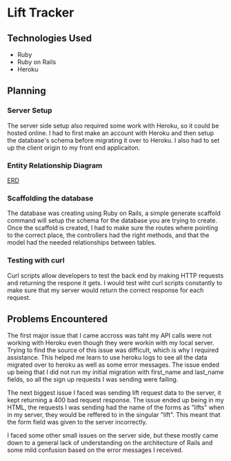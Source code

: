 # Lift Tracker

## Technologies Used
  * Ruby
  * Ruby on Rails
  * Heroku

## Planning

### Server Setup

The server side setup also required some work with Heroku, so it could be hosted
online. I had to first make an account with Heroku and then setup the database's
schema before migrating it over to Heroku. I also had to set up the client origin
to my front end applicaiton.

### Entity Relationship Diagram

[ERD](https://imgur.com/gallery/ji5mOm8)

### Scaffolding the database

The database was creating using Ruby on Rails, a simple generate scaffold command
will setup the schema for the database you are trying to create. Once the scaffold
is created, I had to make sure the routes where pointing to the correct place,
the controllers had the right methods, and that the model had the needed
relationships between tables.

### Testing with curl

Curl scripts allow developers to test the back end by making HTTP requests and
returning the respone it gets. I would test wiht curl scripts constantly to make
sure that my server would return the correct response for each request.

## Problems Encountered

The first major issue that I came accross was taht my API calls were not working
with Heroku even though they were workin with my local server. Trying to find the
source of this issue was difficult, which is why I required assistance. This
helped me learn to use heroku logs to see all the data migrated over to heroku
as well as some error messages. The issue ended up being that I did not run my
initial migration with first_name and last_name fields, so all the sign up
requests I was sending were failing.

The next biggest issue I faced was sending lift request data to the server, it kept
returning a 400 bad request response. The issue ended up being in my HTML, the
requests I was sending had the name of the forms as "lifts" when in my server,
they would be reffered to in the singular "lift". This meant that the form field
was given to the server incorrectly.

I faced some other small issues on the server side, but these mostly came down to a
general lack of understanding on the architecture of Rails and some mild confusion
based on the error messages I received.
